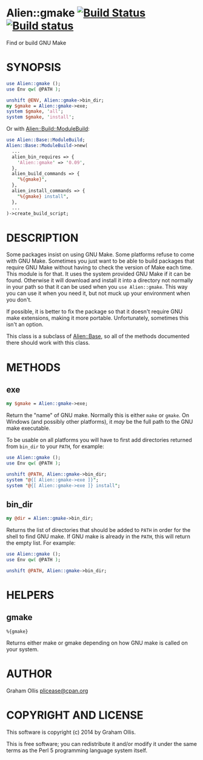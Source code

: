 # Alien::gmake [![Build Status](https://secure.travis-ci.org/Perl5-Alien/Alien-gmake.png)](http://travis-ci.org/Perl5-Alien/Alien-gmake) [![Build status](https://ci.appveyor.com/api/projects/status/2n8jg5pikac3g953/branch/master?svg=true)](https://ci.appveyor.com/project/plicease/Alien-gmake/branch/master)

Find or build GNU Make

# SYNOPSIS

```perl
use Alien::gmake ();
use Env qw( @PATH );

unshift @ENV, Alien::gmake->bin_dir;
my $gmake = Alien::gmake->exe;
system $gmake, 'all';
system $gmake, 'install';
```

Or with [Alien::Build::ModuleBuild](https://metacpan.org/pod/Alien::Build::ModuleBuild):

```perl
use Alien::Base::ModuleBuild;
Alien::Base::ModuleBuild->new(
  ...
  alien_bin_requires => {
    'Alien::gmake' => '0.09',
  },
  alien_build_commands => {
    "%{gmake}",
  },
  alien_install_commands => {
    "%{gmake} install",
  },
  ...
)->create_build_script;
```

# DESCRIPTION

Some packages insist on using GNU Make.  Some platforms refuse to come with GNU Make.
Sometimes you just want to be able to build packages that require GNU Make without
having to check the version of Make each time.  This module is for that.  It uses the
system provided GNU Make if it can be found.  Otherwise it will download and install
it into a directory not normally in your path so that it can be used when you 
`use Alien::gmake`.  This way you can use it when you need it, but not muck up your
environment when you don't.

If possible, it is better to fix the package so that it doesn't require GNU make
extensions, making it more portable.  Unfortunately, sometimes this isn't an option.

This class is a subclass of [Alien::Base](https://metacpan.org/pod/Alien::Base), so all of the methods documented there
should work with this class.

# METHODS

## exe

```perl
my $gmake = Alien::gmake->exe;
```

Return the "name" of GNU make.  Normally this is either `make` or `gmake`.  On
Windows (and possibly other platforms), it _may_ be the full path to the GNU make
executable.

To be usable on all platforms you will have to first add directories returned
from `bin_dir` to your `PATH`, for example:

```perl
use Alien::gmake ();
use Env qw( @PATH );

unshift @PATH, Alien::gmake->bin_dir;
system "@{[ Alien::gmake->exe ]}";
system "@{[ Alien::gmake->exe ]} install";
```

## bin\_dir

```perl
my @dir = Alien::gmake->bin_dir;
```

Returns the list of directories that should be added to `PATH` in order for the
shell to find GNU make.  If GNU make is already in the `PATH`, this will return
the empty list.  For example:

```perl
use Alien::gmake ();
use Env qw( @PATH );

unshift @PATH, Alien::gmake->bin_dir;
```

# HELPERS

## gmake

```
%{gmake}
```

Returns either make or gmake depending on how GNU make is called on your 
system.

# AUTHOR

Graham Ollis <plicease@cpan.org>

# COPYRIGHT AND LICENSE

This software is copyright (c) 2014 by Graham Ollis.

This is free software; you can redistribute it and/or modify it under
the same terms as the Perl 5 programming language system itself.
